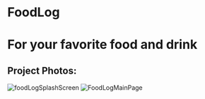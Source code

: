# FoodLog
# For your favorite food and drink

## Project Photos:
![foodLogSplashScreen](https://user-images.githubusercontent.com/50530097/198889857-203ece47-4055-490c-bc63-951cc4a47939.JPG)
![FoodLogMainPage](https://user-images.githubusercontent.com/50530097/198890091-f45d3b69-f932-4506-a8a3-a348ba562270.JPG)

